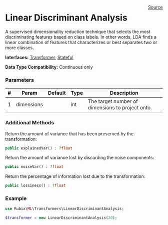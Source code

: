 <p><span style="float:right;"><a href="https://github.com/RubixML/RubixML/blob/master/src/Transformers/LinearDiscriminantAnalysis.php">Source</a></span></p>

# Linear Discriminant Analysis
A supervised dimensionality reduction technique that selects the most discriminating features based on class labels. In other words, LDA finds a linear combination of features that characterizes or best separates two or more classes.

**Interfaces:** [Transformer](#transformers), [Stateful](#stateful)

**Data Type Compatibility:** Continuous only

### Parameters
| # | Param | Default | Type | Description |
|---|---|---|---|---|
| 1 | dimensions | | int | The target number of dimensions to project onto. |

### Additional Methods
Return the amount of variance that has been preserved by the transformation:
```php
public explainedVar() : ?float
```

Return the amount of variance lost by discarding the noise components:
```php
public noiseVar() : ?float
```

Return the percentage of information lost due to the transformation:
```php
public lossiness() : ?float
```

### Example
```php
use Rubix\ML\Transformers\LinearDiscriminantAnalysis;

$transformer = new LinearDiscriminantAnalysis(20);
```